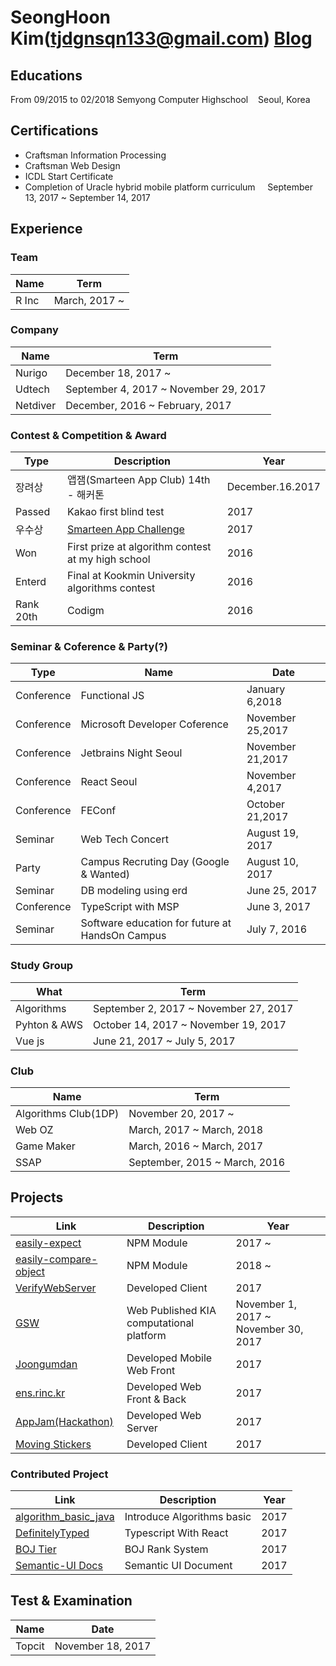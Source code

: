 # SeongHoon Kim(tjdgnsqn133@gmail.com) [Blog](http://ksh-code.tistory.com)

## Educations
From 09/2015 to 02/2018 Semyong Computer Highschool&nbsp;&nbsp;&nbsp;&nbsp;Seoul, Korea

## Certifications
* Craftsman Information Processing
* Craftsman Web Design
* ICDL Start Certificate
* Completion of Uracle hybrid mobile platform curriculum &nbsp;&nbsp;&nbsp;&nbsp;September 13, 2017 ~ September 14, 2017

## Experience
### Team
|Name|Term|
|-|-|
|R Inc|March, 2017 ~|
### Company
|Name|Term|
|-|-|
|Nurigo|December 18, 2017 ~|
|Udtech|September 4, 2017 ~ November 29, 2017|
|Netdiver|December, 2016 ~ February, 2017|
### Contest & Competition & Award
|Type|Description|Year|
|-|-|-|
|장려상|앱잼(Smarteen App Club) 14th - 해커톤|December.16.2017|
|Passed|Kakao first blind test|2017|
|우수상|[Smarteen App Challenge](/assets/stac2017.pdf)|2017|
|Won|First prize at algorithm contest at my high school|2016|
|Enterd|Final at Kookmin University algorithms contest|2016|
|Rank 20th|Codigm|2016|
### Seminar & Coference & Party(?)
|Type|Name|Date|
|-|-|-|
|Conference|Functional JS|January 6,2018|
|Conference|Microsoft Developer Coference|November 25,2017|
|Conference|Jetbrains Night Seoul|November 21,2017|
|Conference|React Seoul|November 4,2017|
|Conference|FEConf|October 21,2017|
|Seminar|Web Tech Concert|August 19, 2017|
|Party|Campus Recruting Day (Google & Wanted)|August 10, 2017|
|Seminar|DB modeling using erd|June 25, 2017|
|Conference|TypeScript with MSP|June 3, 2017|
|Seminar|Software education for future at HandsOn Campus|July 7, 2016|
### Study Group
|What|Term|
|-|-|
|Algorithms|September 2, 2017 ~ November 27, 2017|
|Pyhton & AWS|October 14, 2017 ~ November 19, 2017|
|Vue js|June 21, 2017 ~ July 5, 2017|
### Club
|Name|Term|
|-|-|
|Algorithms Club(1DP)|November 20, 2017 ~|
|Web OZ|March, 2017 ~ March, 2018|
|Game Maker|March, 2016 ~ March, 2017|
|SSAP|September, 2015 ~ March, 2016|
## Projects
|Link|Description|Year|
|-|-|-|
|[easily-expect](https://github.com/KSH-code/easily-expect)|NPM Module|2017 ~ |
|[easily-compare-object](https://github.com/KSH-code/easily-compare-object)|NPM Module|2018 ~ |
|[VerifyWebServer](https://github.com/KSH-code/VerifyWebServer)|Developed Client|2017|
|[GSW](http://)|Web Published KIA computational platform|November 1, 2017 ~ November 30, 2017|
|[Joongumdan](http://m.joongum.co.kr)|Developed Mobile Web Front|2017|
|[ens.rinc.kr](http://ens.rinc.kr)|Developed Web Front & Back|2017|
|[AppJam(Hackathon)](https://github.com/KSH-code/appjam-13)|Developed Web Server|2017|
|[Moving Stickers](https://play.google.com/store/apps/details?id=com.netdiver.MovingStickers)|Developed Client|2017|
### Contributed Project
|Link|Description|Year|
|-|-|-|
|[algorithm_basic_java](https://github.com/KSH-code/algorithm_basic_java)|Introduce Algorithms basic|2017|
|[DefinitelyTyped](https://github.com/KSH-code/DefinitelyTyped)|Typescript With React|2017|
|[BOJ Tier](https://github.com/KSH-code/BOJ-tier)|BOJ Rank System|2017|
|[Semantic-UI Docs](https://github.com/KSH-code/Semantic-UI-Docs)|Semantic UI Document|2017|
## Test & Examination
|Name|Date|
|-|-|
|Topcit|November 18, 2017|
